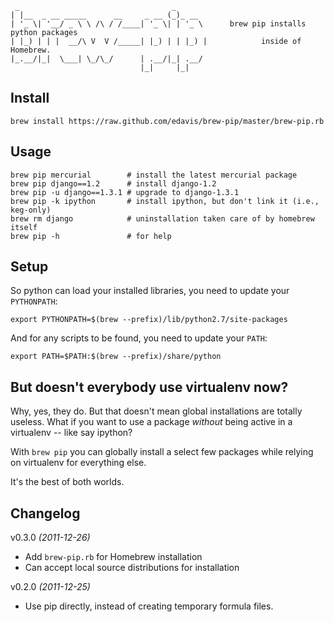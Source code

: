      _                                  _       
    | |__  _ __ _____      __     _ __ (_)_ __  
    | '_ \| '__/ _ \ \ /\ / /____| '_ \| | '_ \      brew pip installs python packages
    | |_) | | |  __/\ V  V /_____| |_) | | |_) |            inside of Homebrew.
    |_.__/|_|  \___| \_/\_/      | .__/|_| .__/ 
                                 |_|     |_|    

Install
-------

    brew install https://raw.github.com/edavis/brew-pip/master/brew-pip.rb

Usage
-----

    brew pip mercurial        # install the latest mercurial package
    brew pip django==1.2      # install django-1.2
    brew pip -u django==1.3.1 # upgrade to django-1.3.1
    brew pip -k ipython       # install ipython, but don't link it (i.e., keg-only)
    brew rm django            # uninstallation taken care of by homebrew itself
    brew pip -h               # for help

Setup
-----

So python can load your installed libraries, you need to update your `PYTHONPATH`:

    export PYTHONPATH=$(brew --prefix)/lib/python2.7/site-packages

And for any scripts to be found, you need to update your `PATH`:

    export PATH=$PATH:$(brew --prefix)/share/python

But doesn't everybody use virtualenv now?
-----------------------------------------

Why, yes, they do.  But that doesn't mean global installations are
totally useless.  What if you want to use a package *without* being
active in a virtualenv -- like say ipython?

With `brew pip` you can globally install a select few packages while
relying on virtualenv for everything else.

It's the best of both worlds.

Changelog
---------

v0.3.0 *(2011-12-26)*

- Add `brew-pip.rb` for Homebrew installation
- Can accept local source distributions for installation

v0.2.0 *(2011-12-25)*

- Use pip directly, instead of creating temporary formula files.
